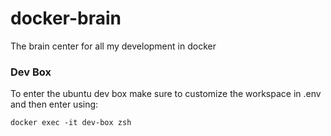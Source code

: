 # docker-brain
The brain center for all my development in docker

### Dev Box
To enter the ubuntu dev box make sure to customize the workspace in .env and then enter using:
```
docker exec -it dev-box zsh
```